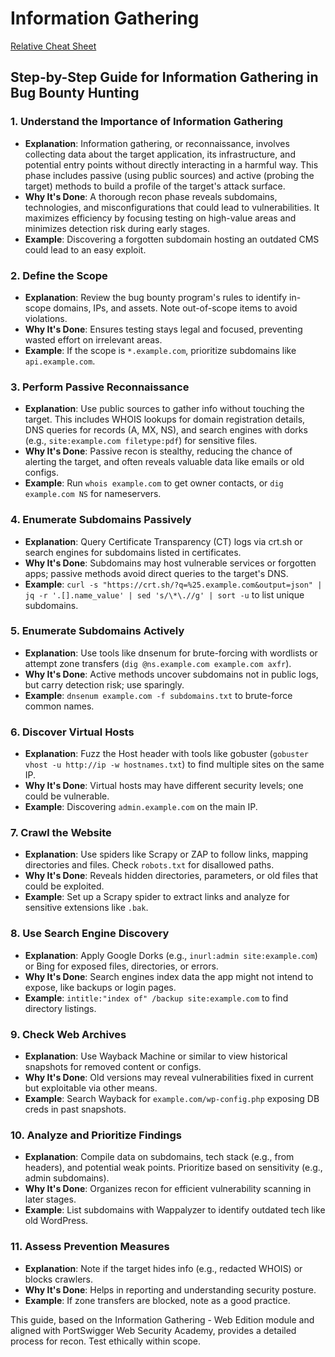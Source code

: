 # Information Gathering

[Relative Cheat Sheet](./info-gathering-cheat.md)

## Step-by-Step Guide for Information Gathering in Bug Bounty Hunting

### 1. Understand the Importance of Information Gathering
   - **Explanation**: Information gathering, or reconnaissance, involves collecting data about the target application, its infrastructure, and potential entry points without directly interacting in a harmful way. This phase includes passive (using public sources) and active (probing the target) methods to build a profile of the target's attack surface.
   - **Why It's Done**: A thorough recon phase reveals subdomains, technologies, and misconfigurations that could lead to vulnerabilities. It maximizes efficiency by focusing testing on high-value areas and minimizes detection risk during early stages.
   - **Example**: Discovering a forgotten subdomain hosting an outdated CMS could lead to an easy exploit.

### 2. Define the Scope
   - **Explanation**: Review the bug bounty program's rules to identify in-scope domains, IPs, and assets. Note out-of-scope items to avoid violations.
   - **Why It's Done**: Ensures testing stays legal and focused, preventing wasted effort on irrelevant areas.
   - **Example**: If the scope is `*.example.com`, prioritize subdomains like `api.example.com`.

### 3. Perform Passive Reconnaissance
   - **Explanation**: Use public sources to gather info without touching the target. This includes WHOIS lookups for domain registration details, DNS queries for records (A, MX, NS), and search engines with dorks (e.g., `site:example.com filetype:pdf`) for sensitive files.
   - **Why It's Done**: Passive recon is stealthy, reducing the chance of alerting the target, and often reveals valuable data like emails or old configs.
   - **Example**: Run `whois example.com` to get owner contacts, or `dig example.com NS` for nameservers.

### 4. Enumerate Subdomains Passively
   - **Explanation**: Query Certificate Transparency (CT) logs via crt.sh or search engines for subdomains listed in certificates.
   - **Why It's Done**: Subdomains may host vulnerable services or forgotten apps; passive methods avoid direct queries to the target's DNS.
   - **Example**: `curl -s "https://crt.sh/?q=%25.example.com&output=json" | jq -r '.[].name_value' | sed 's/\*\.//g' | sort -u` to list unique subdomains.

### 5. Enumerate Subdomains Actively
   - **Explanation**: Use tools like dnsenum for brute-forcing with wordlists or attempt zone transfers (`dig @ns.example.com example.com axfr`).
   - **Why It's Done**: Active methods uncover subdomains not in public logs, but carry detection risk; use sparingly.
   - **Example**: `dnsenum example.com -f subdomains.txt` to brute-force common names.

### 6. Discover Virtual Hosts
   - **Explanation**: Fuzz the Host header with tools like gobuster (`gobuster vhost -u http://ip -w hostnames.txt`) to find multiple sites on the same IP.
   - **Why It's Done**: Virtual hosts may have different security levels; one could be vulnerable.
   - **Example**: Discovering `admin.example.com` on the main IP.

### 7. Crawl the Website
   - **Explanation**: Use spiders like Scrapy or ZAP to follow links, mapping directories and files. Check `robots.txt` for disallowed paths.
   - **Why It's Done**: Reveals hidden directories, parameters, or old files that could be exploited.
   - **Example**: Set up a Scrapy spider to extract links and analyze for sensitive extensions like `.bak`.

### 8. Use Search Engine Discovery
   - **Explanation**: Apply Google Dorks (e.g., `inurl:admin site:example.com`) or Bing for exposed files, directories, or errors.
   - **Why It's Done**: Search engines index data the app might not intend to expose, like backups or login pages.
   - **Example**: `intitle:"index of" /backup site:example.com` to find directory listings.

### 9. Check Web Archives
   - **Explanation**: Use Wayback Machine or similar to view historical snapshots for removed content or configs.
   - **Why It's Done**: Old versions may reveal vulnerabilities fixed in current but exploitable via other means.
   - **Example**: Search Wayback for `example.com/wp-config.php` exposing DB creds in past snapshots.

### 10. Analyze and Prioritize Findings
   - **Explanation**: Compile data on subdomains, tech stack (e.g., from headers), and potential weak points. Prioritize based on sensitivity (e.g., admin subdomains).
   - **Why It's Done**: Organizes recon for efficient vulnerability scanning in later stages.
   - **Example**: List subdomains with Wappalyzer to identify outdated tech like old WordPress.

### 11. Assess Prevention Measures
   - **Explanation**: Note if the target hides info (e.g., redacted WHOIS) or blocks crawlers.
   - **Why It's Done**: Helps in reporting and understanding security posture.
   - **Example**: If zone transfers are blocked, note as a good practice.

This guide, based on the Information Gathering - Web Edition module and aligned with PortSwigger Web Security Academy, provides a detailed process for recon. Test ethically within scope.